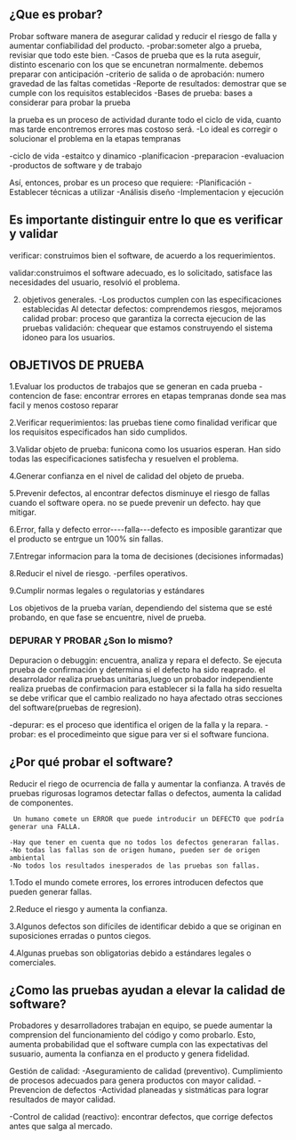 ## ¿Que es probar?

Probar software manera de asegurar calidad y reducir el riesgo de falla y aumentar confiabilidad del producto. 
-probar:someter algo a prueba, revisiar que todo este bien.
-Casos de prueba que es la ruta aseguir, distinto escenario con los que se encunetran normalmente. debemos preparar con anticipación 
-criterio de salida o de aprobación: numero gravedad de las faltas cometidas
-Reporte de resultados: demostrar que se cumple con los requisitos establecidos
-Bases de prueba: bases a considerar para probar la prueba

la prueba es un proceso de actividad durante todo el ciclo de vida, cuanto mas tarde encontremos errores mas costoso será. 
-Lo ideal es corregir o solucionar el problema en la etapas tempranas

-ciclo de vida
-estaitco y dinamico
-planificacion
-preparacion
-evaluacion
-productos de software y de trabajo

Así, entonces, probar es un proceso que requiere:
-Planificación
-Establecer técnicas a utilizar
-Análisis diseño
-Implementacion y ejecución 

## Es importante distinguir entre lo que es verificar y validar 

verificar: construimos bien el software, de acuerdo a los requerimientos.

validar:construimos el software adecuado, es lo solicitado, satisface las necesidades del usuario, resolvió el problema.


2. objetivos generales. 
-Los productos cumplen con las especificaciones establecidas 
Al detectar defectos: comprendemos riesgos, mejoramos calidad 
probar: proceso que garantiza la correcta ejecucion de las pruebas
validación: chequear que estamos construyendo el sistema idoneo para los usuarios. 

## OBJETIVOS DE PRUEBA

1.Evaluar los productos de trabajos que se generan en cada prueba 
-contencion de fase: encontrar errores en etapas tempranas donde sea mas facil y menos costoso reparar

2.Verificar requerimientos: las pruebas tiene como finalidad verificar que los requisitos especificados han sido cumplidos. 

3.Validar objeto de prueba: funicona como los usuarios esperan. Han sido todas las especificaciones satisfecha y resuelven el problema. 

4.Generar confianza en el nivel de calidad del objeto de prueba. 

5.Prevenir defectos, al encontrar defectos disminuye el riesgo de fallas cuando el software opera.
no se puede prevenir un defecto. hay que mitigar. 

6.Error, falla y defecto
error----falla---defecto
es imposible garantizar que el producto se entrgue un 100% sin fallas.

7.Entregar informacion para la toma de decisiones (decisiones informadas)

8.Reducir el nivel de riesgo. 
-perfiles operativos. 

9.Cumplir normas legales o regulatorias y estándares

Los objetivos de la prueba varían, dependiendo del sistema que se esté probando, en que fase se encuentre, nivel de prueba. 

### DEPURAR Y PROBAR ¿Son lo mismo?

Depuracion o debuggin: encuentra, analiza y repara el defecto. 
Se ejecuta prueba de confirmación y determina si el defecto ha sido reaprado. 
el desarrolador realiza pruebas unitarias,luego un probador independiente realiza pruebas de confirmacion para establecer si la falla ha sido resuelta 
se debe vrificar que el cambio realizado no haya afectado otras secciones del software(pruebas de regresion).

-depurar: es el proceso que identifica el origen de la falla y la repara.
-probar: es el procedimeinto que sigue para ver si el software funciona.

## ¿Por qué probar el software?

Reducir el riego de ocurrencia de falla y aumentar la confianza. 
A través de pruebas rigurosas logramos detectar fallas o defectos, aumenta la calidad de componentes. 
 
     Un humano comete un ERROR que puede introducir un DEFECTO que podría generar una FALLA.

    -Hay que tener en cuenta que no todos los defectos generaran fallas.
    -No todas las fallas son de origen humano, pueden ser de origen ambiental
    -No todos los resultados inesperados de las pruebas son fallas.

1.Todo el mundo comete errores, los errores introducen defectos que pueden generar fallas.

2.Reduce el riesgo y aumenta la confianza.

3.Algunos defectos son difíciles de identificar debido a que se originan en suposiciones erradas o
puntos ciegos.

4.Algunas pruebas son obligatorias debido a estándares legales o comerciales.

## ¿Como las pruebas ayudan a elevar la calidad de software?
Probadores y desarrolladores trabajan en equipo, se puede aumentar la comprension del funcionamiento del  código y como probarlo. 
Esto, aumenta probabilidad que el software cumpla con las expectativas del susuario, aumenta la confianza en el producto y genera fidelidad.

Gestión de calidad:
-Aseguramiento de calidad (preventivo). 
Cumplimiento de procesos adecuados para genera productos con mayor calidad. 
-Prevencion de defectos 
-Actividad planeadas y sistmáticas para lograr resultados de mayor calidad.

-Control de calidad (reactivo): encontrar defectos, que corrige defectos antes que salga al mercado. 




